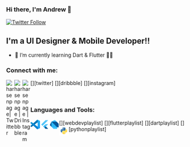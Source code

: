 ### Hi there, I'm Andrew 👋 


[![Twitter Follow](https://img.shields.io/twitter/follow/harsenpage?color=1DA1F2&logo=twitter&style=for-the-badge)](https://twitter.com/harsenpage)

## I'm a UI Designer & Mobile Developer!!

- 🌱 I’m currently learning Dart & Flutter 🐱‍💻

### Connect with me:

[<img align="left" alt="harsenpage| Twitter" width="22px" src="https://cdn.jsdelivr.net/npm/simple-icons@v3/icons/twitter.svg" />][twitter]
[<img align="left" alt="harsenpage | Dribbble" width="22px" src="https://cdn.jsdelivr.net/npm/simple-icons@3.13.0/icons/dribbble.js" />][dribbble]
[<img align="left" alt="harsenpage | Instagram" width="22px" src="https://cdn.jsdelivr.net/npm/simple-icons@v3/icons/instagram.svg" />][instagram]

<br />

### Languages and Tools:

[<img align="left" alt="Visual Studio Code" width="26px" src="https://raw.githubusercontent.com/github/explore/80688e429a7d4ef2fca1e82350fe8e3517d3494d/topics/visual-studio-code/visual-studio-code.png" />][webdevplaylist]
[<img align="left" alt="Flutter" width="26px" src="https://raw.githubusercontent.com/github/explore/80688e429a7d4ef2fca1e82350fe8e3517d3494d/topics/flutter/flutter.png" />][flutterplaylist]
[<img align="left" alt="Dart" width="26px" src="https://raw.githubusercontent.com/github/explore/80688e429a7d4ef2fca1e82350fe8e3517d3494d/topics/dart/dart.png" />][dartplaylist]
[<img align="left" alt="Python" width="26px" src="https://raw.githubusercontent.com/github/explore/80688e429a7d4ef2fca1e82350fe8e3517d3494d/topics/python/python.png" />][pythonplaylist]


<br />
<br />
